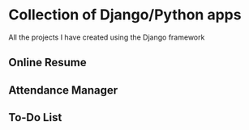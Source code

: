 # Collection of Django/Python apps

All the projects I have created using the Django framework

## Online Resume

## Attendance Manager

## To-Do List
